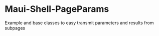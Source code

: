 # Maui-Shell-PageParams
Example and base classes to easy transmit parameters and results from subpages 
